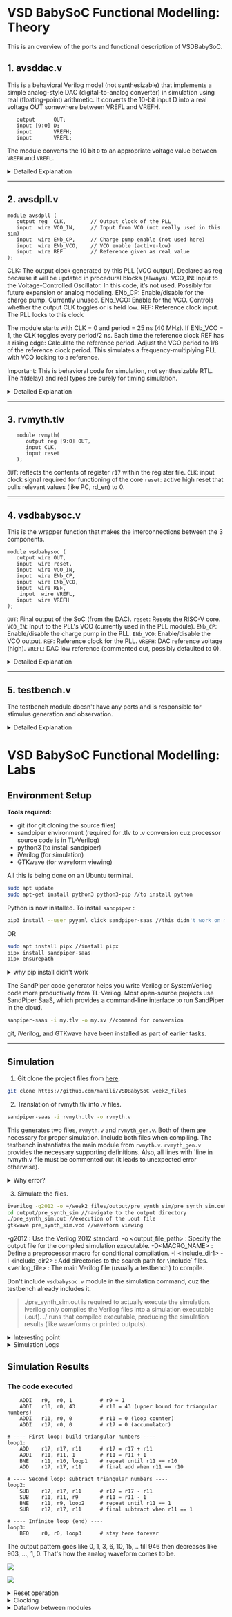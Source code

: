 # VSD BabySoC Functional Modelling: Theory 

This is an overview of the ports and functional description of VSDBabySoC.

## 1. avsddac.v 

This is a behavioral Verilog model (not synthesizable) that implements a simple analog-style DAC (digital-to-analog converter) in simulation using real (floating-point) arithmetic. It converts the 10-bit input D into a real voltage OUT somewhere between VREFL and VREFH. 
```text
   output      OUT;
   input [9:0] D;
   input       VREFH;
   input       VREFL;
```
The module converts the 10 bit `D` to an appropriate voltage value between `VREFH` and `VREFL`. 

<details>
  <summary>Detailed Explanation</summary>

```bash
module avsddac (
   OUT,
   D,
   VREFH,
   VREFL
);

// Port declarations (old-style Verilog)
// `OUT` declared below as a real reg; `D` is a 10-bit input, VREFH/VREFL are inputs
   output      OUT;
   input [9:0] D;
   input       VREFH;
   input       VREFL;
   
// Internal declarations
// OUT is declared as a real reg — holds floating-point value for simulation.
   reg  real OUT;
// Declares the reference pins as wires of type real (simulation-only).
   wire real VREFL;
   wire real VREFH;

// A real variable to hold a NaN value for checks (0.0/0.0 produces NaN in simulator)
   real NaN;
// Enable signal — here it is a wire driven to constant 1 below.
   wire EN;

// Extend D to 11 bits so division by 1023 works with integer numerator 0..1023
   wire [10:0] Dext;	// unsigned extended

// Zero-extend D to 11 bits: Dext ranges 0..1023
   assign Dext = {1'b0, D};
// Hardwired enable; EN is always 1 here (so DAC always enabled)
   assign EN = 1;

// initial block: executed at time 0 in simulation
   initial begin
      NaN = 0.0 / 0.0;           // create a NaN value (simulator-specific)
      if (EN == 1'b0) begin
         OUT <= 0.0;            // non-blocking assignment to OUT (unusual in initial)
      end
      else if (VREFH == NaN) begin
         OUT <= NaN;           // attempt to detect NaN on VREFH
      end
      else if (VREFL == NaN) begin
         OUT <= NaN;           // attempt to detect NaN on VREFL
      end
      else if (EN == 1'b1) begin
         // compute analog output as linear interpolation from VREFL..VREFH
         OUT <= VREFL + ($itor(Dext) / 1023.0) * (VREFH - VREFL);
      end
      else begin
         OUT <= NaN;
      end
   end

// Combinational-style always block triggered when any of these signals changes
// Note: using non-blocking (<=) here is unusual for combinational logic
   always @(D or EN or VREFH or VREFL) begin
      if (EN == 1'b0) begin
         OUT <= 0.0;
      end
      else if (VREFH == NaN) begin
         OUT <= NaN;
      end
      else if (VREFL == NaN) begin
         OUT <= NaN;
      end
      else if (EN == 1'b1) begin
         // real arithmetic: convert Dext (integer) to real and scale by 1/1023
         OUT <= VREFL + ($itor(Dext) / 1023.0) * (VREFH - VREFL);
      end
      else begin
         OUT <= NaN;
      end
   end
endmodule
```
</details>

---

## 2. avsdpll.v

```text
module avsdpll (
   output reg  CLK,        // Output clock of the PLL
   input  wire VCO_IN,     // Input from VCO (not really used in this sim)
   input  wire ENb_CP,     // Charge pump enable (not used here)
   input  wire ENb_VCO,    // VCO enable (active-low)
   input  wire REF         // Reference given as real value
);
```
CLK: The output clock generated by this PLL (VCO output). Declared as reg because it will be updated in procedural blocks (always).
VCO_IN: Input to the Voltage-Controlled Oscillator. In this code, it’s not used. Possibly for future expansion or analog modeling.
ENb_CP: Enable/disable for the charge pump. Currently unused.
ENb_VCO: Enable for the VCO. Controls whether the output CLK toggles or is held low.
REF: Reference clock input. The PLL locks to this clock

The module starts with CLK = 0 and period = 25 ns (40 MHz).
If ENb_VCO = 1, the CLK toggles every period/2 ns.
Each time the reference clock REF has a rising edge:
Calculate the reference period.
Adjust the VCO period to 1/8 of the reference clock period.
This simulates a frequency-multiplying PLL with VCO locking to a reference.

Important: This is behavioral code for simulation, not synthesizable RTL. The #(delay) and real types are purely for timing simulation.

<details>
  <summary> Detailed Explanation </summary>
   
```
//Real Variables
real period, lastedge, refpd;
```
`period`: The current period of the output CLK in nanoseconds. Used for timing delays.
`lastedge`: Stores the time of the last rising edge of REF.
`refpd`: The reference clock period (time between two REF rising edges).

> Real type is used for simulation with time delays in #(...) constructs. Cannot be synthesized to hardware—this is behavioral/testbench code, not RTL for an FPGA/ASIC.

```
//Initial Block
initial begin
   lastedge = 0.0; //Initialize the last REF edge timestamp
   period = 25.0; // 25ns period = 40MHz --> Default VCO period is 25ns, i.e., 40 MHz frequency.
   CLK <= 0; //Initialize the output clock to 0.
end
```
This sets the starting conditions of the PLL simulation.
```
//Clock Toggling (VCO Behavior)
always @(CLK or ENb_VCO) begin
   if (ENb_VCO == 1'b1) begin    //VCO enabled, clock toggles at period/2 delay
      #(period / 2.0);    //Wait half a period before toggling the clock
      CLK <= (CLK === 1'b0);    //If CLK was 0, set to 1; else set to 0 (toggles)
   end
   else if (ENb_VCO == 1'b0) begin   //VCO disabled, hold CLK at 0
      CLK <= 1'b0;
   end 
   else begin   //If ENb_VCO is unknown (x), CLK is set to unknown 1'bx
      CLK <= 1'bx;
   end
end
```
This always block toggles the CLK output to simulate the VCO.
Essentially, this simulates a free-running oscillator controlled by ENb_VCO and the current period.

```
//Reference Clock Edge Processing
always @(posedge REF) begin   //Triggered on each rising edge of REF
   if (lastedge > 0.0) begin   //if yes, Skip the first edge because there’s no previous timestamp yet
      refpd = $realtime - lastedge; // Calculate the period of the reference clock. $realtime gives the simulation time in ns
      // Adjust period towards 1/8 the reference period
      //period = (0.99 * period) + (0.01 * (refpd / 8.0));   
      period =  (refpd / 8.0) ;   ////Sets the VCO period to 1/8th of the reference period, i.e., this PLL multiplies the reference frequency by 8
   end
   lastedge = $realtime;   //Update timestamp for next edge calculation
end
```

This block adjusts the VCO period based on the reference clock, simulating phase-locking behavior.
The commented line `//period = (0.99 * period) + (0.01 * (refpd / 8.0));` would have been a smoother approach (exponential averaging) to prevent abrupt frequency jumps.
This is the core PLL “locking” mechanism: it adjusts the output clock period to match a multiple of the reference clock.

</details>

---

## 3. rvmyth.tlv

```text
   module rvmyth(
      output reg [9:0] OUT,
      input CLK,
      input reset
   );
```
`OUT`: reflects the contents of register `r17` within the register file. 
`CLK`: input clock signal required for functioning of the core
`reset`: active high reset that pulls relevant values (like PC, rd_en) to 0. 

---

## 4. vsdbabysoc.v
This is the wrapper function that makes the interconnections between the 3 components.

```text
module vsdbabysoc (
   output wire OUT,
   input  wire reset,
   input  wire VCO_IN,
   input  wire ENb_CP,
   input  wire ENb_VCO,
   input  wire REF,
    input  wire VREFL,
   input  wire VREFH
);
```

`OUT`: Final output of the SoC (from the DAC).
`reset`: Resets the RISC-V core.
`VCO_IN`: Input to the PLL's VCO (currently used in the PLL module).
`ENb_CP`: Enable/disable the charge pump in the PLL.
`ENb_VCO`: Enable/disable the VCO output.
`REF`: Reference clock for the PLL.
`VREFH`: DAC reference voltage (high).
`VREFL`: DAC low reference (commented out, possibly defaulted to 0).

<details>
  <summary> Detailed Explanation </summary>

```bash
   wire CLK;
   wire [9:0] RV_TO_DAC;

   rvmyth core (
      .OUT(RV_TO_DAC),
      .CLK(CLK),
      .reset(reset)
   );

   avsdpll pll (
      .CLK(CLK),
      .VCO_IN(VCO_IN),
      .ENb_CP(ENb_CP),
      .ENb_VCO(ENb_VCO),
      .REF(REF)
   );

   avsddac dac (
      .OUT(OUT),
      .D(RV_TO_DAC),
      .VREFL(VREFL),
      .VREFH(VREFH)
   );
   
endmodule
```
The interconnections between modules are clearly seen. 

1. RV_TO_DAC → DAC
RV_TO_DAC is the digital output of the rvmyth core.
It goes directly into the DAC (avsddac) as input D.
Purpose: converts the digital computation result into analog voltage OUT.

2. CLK → Core
CLK is the output of the PLL (avsdpll).
It is fed into the rvmyth core to clock the digital computation.
Purpose: ensures the digital core runs synchronized with the PLL.

3. PLL Inputs
VCO_IN – the input signal for the PLL’s voltage-controlled oscillator.
ENb_CP / ENb_VCO – enable signals for the PLL’s internal blocks (like charge pump and VCO).
REF – reference clock for the PLL to lock to.
Purpose: The PLL generates a stable clock CLK based on VCO_IN and REF, which drives the digital core.

4. DAC Reference Voltage
The DAC needs a reference voltage to convert digital values to analog output.
Here, VREFH sets the full-scale voltage, while VREFL is commented out (defaults to 0 in avsddac).

5. System Reset
Connected only to the digital core (rvmyth) to reset its internal state.
PLL and DAC do not have a reset in this configuration.
</details>

---

## 5. testbench.v
The testbench module doesn't have any ports and is responsible for stimulus generation and observation.

<details>
  <summary> Detailed Explanation </summary>

```bash
`timescale 1ns / 1ps
`ifdef PRE_SYNTH_SIM
   `include "vsdbabysoc.v"
   `include "avsddac.v"
   `include "avsdpll.v"
   `include "rvmyth.v"
   `include "clk_gate.v"
`elsif POST_SYNTH_SIM
   `include "vsdbabysoc.synth.v"
   `include "avsddac.v"
   `include "avsdpll.v"
   `include "primitives.v"
   `include "sky130_fd_sc_hd.v"
`endif

module vsdbabysoc_tb;
   reg       reset;
   reg       VCO_IN;
   reg       ENb_CP;
   reg       ENb_VCO;
   reg       REF;
   reg  real VREFL;
   reg  real VREFH;
   wire real OUT;

   vsdbabysoc uut (
      .OUT(OUT),
      .reset(reset),
      .VCO_IN(VCO_IN),
      .ENb_CP(ENb_CP),
      .ENb_VCO(ENb_VCO),
      .REF(REF),
      // .VREFL(VREFL),
      .VREFH(VREFH)
   );

   initial begin
      reset = 0;
      VREFL = 0.0;
      VREFH = 3.3;
      {REF, ENb_VCO} = 0;
      VCO_IN = 1'b0 ;
      
      #20 reset = 1;
      #100 reset = 0;
   end
   
   initial begin
`ifdef PRE_SYNTH_SIM
      $dumpfile("pre_synth_sim.vcd");
`elsif POST_SYNTH_SIM
      $dumpfile("post_synth_sim.vcd");
`endif
      $dumpvars(0, vsdbabysoc_tb);
   end
 
   initial begin
      repeat(600) begin
         ENb_VCO = 1;
         #100 REF = ~REF;
         #(83.33/2) VCO_IN = ~VCO_IN;
      end
      $finish;
   end
   
endmodule
```
Notable points: Vrefhigh = 3.3V, also, the reference clock has a period of 200ns. 
</details>


# VSD BabySoC Functional Modelling: Labs

## Environment Setup

**Tools required:** 
 - git (for git cloning the source files)
 - sandpiper environment (required for .tlv to .v conversion cuz processor source code is in TL-Verilog)
 - python3 (to install sandpiper)
 - iVerilog (for simulation)
 - GTKwave (for waveform viewing)

All this is being done on an Ubuntu terminal.

```bash
sudo apt update
sudo apt-get install python3 python3-pip //to install python
```
Python is now installed. To install `sandpiper` : 
```bash
pip3 install --user pyyaml click sandpiper-saas //this didn't work on my system, but it maybe used
```
OR 
```bash
sudo apt install pipx //install pipx
pipx install sandpiper-saas
pipx ensurepath 
```
<details>
  <summary> why pip install didn't work </summary>
  
Ubuntu 22.04+ (or Debian-based systems) now use PEP 668 “externally managed environments”.
This means:
The system Python (/usr/bin/python3) is managed by the OS package manager (apt).
You are not allowed to install Python packages system-wide using sudo pip3.
Doing so can break system tools that rely on the OS Python.
Sandpiper is probably not a Debian packaged application, so it may be easiest to use pipx install xyz, which will manage a virtual environment for you. Make sure you have pipx installed.
Some changes to the path may be required after the command. 
> pipx ensurepath
This ensures that pipx’s binary installation directory is added to your system PATH so installed packages can be run from the command line.
</details>

The SandPiper code generator helps you write Verilog or SystemVerilog code more productively from TL-Verilog. Most open-source projects use SandPiper SaaS, which provides a command-line interface to run SandPiper in the cloud.
```bash
sanpiper-saas -i my.tlv -o my.sv //command for conversion
```
git, iVerilog, and GTKwave have been installed as part of earlier tasks.

---

## Simulation 

1. Git clone the project files from [here](https://github.com/manili/VSDBabySoC).
```bash
git clone https://github.com/manili/VSDBabySoC week2_files
```
2. Translation of rvmyth.tlv into .v files.
```bash
sandpiper-saas -i rvmyth.tlv -o rvmyth.v
```
This generates two files, `rvmyth.v` and `rvmyth_gen.v`. Both of them are necessary for proper simulation. 
Include both files when compiling. The testbench instantiates the main module from `rvmyth.v`. `rvmyth_gen.v` provides the necessary supporting definitions.
Also, all lines with `line in rvmyth.v file must be commented out (it leads to unexpected error otherwise).
<details>
  <summary>Why error?</summary>

Lines like:
```
`line 254 "rvmyth.tlv" 2
```
are TL-Verilog “line directives” used for debugging/error reporting.
Icarus Verilog does not understand them unless you explicitly enable SystemVerilog (-g2012) and even then, some TLV-generated directives are not supported.
</details>

3. Simulate the files.
```bash
iverilog -g2012 -o ~/week2_files/output/pre_synth_sim/pre_synth_sim.out -DPRE_SYNTH_SIM -I ~/week2_files/src/include -I ~/week2_files/src/module ~/week2_files/src/module/testbench.v //simulation
cd output/pre_synth_sim //navigate to the output directory
./pre_synth_sim.out //execution of the .out file
gtkwave pre_synth_sim.vcd //waveform viewing
```
-g2012 : Use the Verilog 2012 standard.
-o <output_file_path> : Specify the output file for the compiled simulation executable.
-D<MACRO_NAME> : Define a preprocessor macro for conditional compilation.
-I <include_dir1> -I <include_dir2> : Add directories to the search path for `\`include` files.
<verilog_file> : The main Verilog file (usually a testbench) to compile.

Don't include `vsdbabysoc.v` module in the simulation command, cuz the testbench already includes it.

> ./pre_synth_sim.out
is required to actually execute the simulation.
Iverilog only compiles the Verilog files into a simulation executable (.out).
./ runs that compiled executable, producing the simulation results (like waveforms or printed outputs).

<details>
  <summary> Interesting point</summary>
**1. `vvp <file>`**

- `vvp` is the Icarus Verilog runtime engine.
- Runs the compiled simulation through the Verilog simulator.
- **Example:** `vvp simulation.out`
- **Advantages:**
  - Handles Verilog-specific initialization.
  - Works consistently across platforms.

**2. `./<file>`**

- Runs the compiled executable directly like any native program.
- Works because `iverilog` produces a binary executable for your system.
- **Limitations:**
  - Some simulation features (like certain `$dump*` or `$display` handling) might require `vvp`.
  - Less portable than using `vvp`.

</details>

<details>
  <summary>Simulation Logs</summary>

![](/images/simlog1.png)

![](/images/simlog2.png)

![](/images/simlog3.png)
   
</details>

## Simulation Results

### The code executed

```
    ADDI   r9,  r0, 1         # r9 = 1
    ADDI   r10, r0, 43        # r10 = 43 (upper bound for triangular numbers)
    ADDI   r11, r0, 0         # r11 = 0 (loop counter)
    ADDI   r17, r0, 0         # r17 = 0 (accumulator)

# ---- First loop: build triangular numbers ----
loop1:
    ADD    r17, r17, r11      # r17 = r17 + r11
    ADDI   r11, r11, 1        # r11 = r11 + 1
    BNE    r11, r10, loop1    # repeat until r11 == r10
    ADD    r17, r17, r11      # final add when r11 == r10

# ---- Second loop: subtract triangular numbers ----
loop2:
    SUB    r17, r17, r11      # r17 = r17 - r11
    SUB    r11, r11, r9       # r11 = r11 - 1
    BNE    r11, r9, loop2     # repeat until r11 == 1
    SUB    r17, r17, r11      # final subtract when r11 == 1

# ---- Infinite loop (end) ----
loop3:
    BEQ    r0, r0, loop3      # stay here forever

```
The output pattern goes like 0, 1, 3, 6, 10, 15, .. till 946 then decreases like 903, ..., 1, 0. That's how the analog waveform comes to be.

![](/images/codeworks.png)

![](/images/analog.png)

<details>
  <summary>Reset operation</summary>
   
![](/images/reset.png)

Perhaps, all register files are initialised to their number when reset, hence the number 17 as the output. 

</details>

<details>
  <summary>Clocking</summary>
   
![](/images/pll.png)

This is a close-up of the initial simulation time. Clearly, it begins with a period of 25ns, but then increases to 35ns when the reference clock edge arrives.
In short: 
   The output is 25 ns initially because that’s just the default free-running frequency of the VCO (hardcoded in the initial block). Once REF comes in, the code updates the period to match REF/8 (≈35 ns in your case).

   <details>
      <summary>why period increases eventually? </summary>
      
   1. Why is it 25 ns initially?
   In the code:
   ```
   initial begin
      lastedge = 0.0;
      period   = 25.0; // default 25ns
      CLK <= 0;
   end
   ```
   At time 0, the model doesn’t yet know the REF frequency (refpd hasn’t been measured because no REF edge has occurred).
   So it just assumes a default VCO period = 25 ns (40 MHz).
   That’s why you see CLK toggling very fast at the beginning, even though REF is much slower.
   
   2. When REF edges arrive
   ```
   always @(posedge REF) begin
      if (lastedge > 0.0) begin
         refpd = $realtime - lastedge;
         period = refpd / 8.0;
      end
      lastedge = $realtime;
   end
   ```
   On the first REF rising edge, it calculates the reference period (refpd).
   
   Example from the waveform:
   refpd ≈ 283 ns.
   period = refpd / 8 ≈ 35.4 ns.
   So, after the first REF cycle, the VCO clock slows down from 25 ns (40 MHz) to ~35 ns (≈28.3 MHz), which is exactly 8× the REF frequency.

   ![](/images/increase_period.png)
   
   </details>

</details>

<details>
  <summary>Dataflow between modules</summary>

These images show the data flow between the processor and the DAC. `OUT[9:0]` is translated into analog voltage values, which are seen in the `OUT` port of the DAC module. The crest and trough are shown respectively.

![](/images/highpoint_sim.png)

![](/images/lowpoint_sim.png)

The DAC output is stepped because it converts digital values (discrete numbers) into voltage. Each digital value produces a fixed voltage level, so the output changes in small jumps instead of a smooth continuous curve.
In short: digital → discrete steps → approximate analog, not truly continuous.

![](/images/steps_out.png)

> To get the analog waveform, select OUT port under 'dac' module, double click to see it as a waveform. It shows real values.
> Right click on the waveform, select Data Format, select Analog, select Step. For better viewing, right click on this waveform, select Insert Analog Height Extension.
  
</details>






